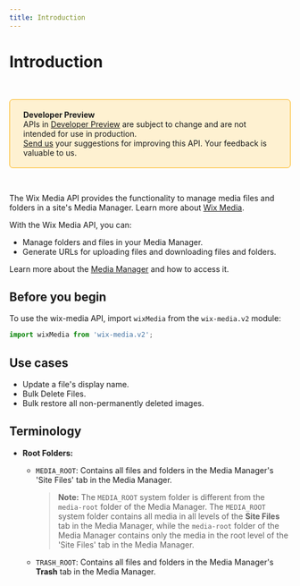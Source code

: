 ```yaml
---
title: Introduction
---
```


# Introduction

&nbsp;

<div style="background-color: #FEF1D1; padding: 18px 24px; border-radius: 6px; border: 1px solid #FDB10C; box-sizing: border-box; display: inline-block">
    <b>Developer Preview</b>
    <br/>
    <span>APIs in <a href="https://www.wix.com/velo/reference/api-overview/developer-preview">Developer Preview</a> are subject to change and are not intended for use in production.<br/><a href="mailto:velo-preview-feedback@wix.com">Send us</a> your suggestions for improving this API. Your feedback is valuable to us.</span>
</div>

&nbsp;

<!-- > **Note:**
> This module is [universal](/api-overview/api-versions#universal-modules). Functions in this module can run on both the backend and frontend, unless specified otherwise. -->


The Wix Media API provides the functionality to manage media files and folders in a site's Media Manager.
Learn more about [Wix Media](https://support.wix.com/en/article/wix-media-about-the-media-manager).

With the Wix Media API, you can:
- Manage folders and files in your Media Manager.
- Generate URLs for uploading files and downloading files and folders.

Learn more about the [Media Manager](https://support.wix.com/en/article/wix-media-about-the-media-manager) and how to access it. 

## Before you begin

To use the wix-media API, import `wixMedia` from the `wix-media.v2` module:

```javascript
import wixMedia from 'wix-media.v2';
```

## Use cases

- Update a file's display name.
- Bulk Delete Files.
- Bulk restore all non-permanently deleted images.

## Terminology

* **Root Folders:**
  * `MEDIA_ROOT`: Contains all files and folders in the Media Manager's 'Site Files' tab in the Media Manager.

    >**Note:** The `MEDIA_ROOT` system folder is different from the `media-root` folder of the Media Manager.
    >The `MEDIA_ROOT` system folder contains all media in all levels of the **Site Files** tab in the Media Manager, while the `media-root` folder of the Media Manager contains only the media in the root level of the 'Site Files' tab in the Media Manager.

  * `TRASH_ROOT`: Contains all files and folders in the Media Manager's **Trash** tab in the Media Manager.
